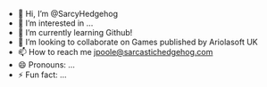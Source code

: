 - 👋 Hi, I’m @SarcyHedgehog
- 👀 I’m interested in ...
- 🌱 I’m currently learning Github!
- 💞️ I’m looking to collaborate on Games published by Ariolasoft UK
- 📫 How to reach me jpoole@sarcastichedgehog.com
- 😄 Pronouns: ...
- ⚡ Fun fact: ...

<!---
SarcyHedgehog/SarcyHedgehog is a ✨ special ✨ repository because its `README.md` (this file) appears on your GitHub profile.
You can click the Preview link to take a look at your changes.
--->
